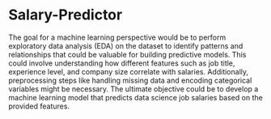 # Salary-Predictor
The goal for a machine learning perspective would be to perform exploratory data analysis (EDA) on the dataset to identify patterns and relationships that could be valuable for building predictive models. This could involve understanding how different features such as job title, experience level, and company size correlate with salaries. Additionally, preprocessing steps like handling missing data and encoding categorical variables might be necessary. The ultimate objective could be to develop a machine learning model that predicts data science job salaries based on the provided features.
